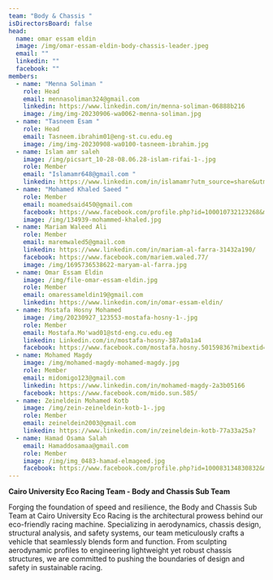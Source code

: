 ```yaml
---
team: "Body & Chassis "
isDirectorsBoard: false
head:
  name: omar essam eldin
  image: /img/omar-essam-eldin-body-chassis-leader.jpeg
  email: ""
  linkedin: ""
  facebook: ""
members:
  - name: "Menna Soliman "
    role: Head
    email: mennasoliman324@gmail.com
    linkedin: https://www.linkedin.com/in/menna-soliman-06888b216
    image: /img/img-20230906-wa0062-menna-soliman.jpg
  - name: "Tasneem Esam "
    role: Head
    email: Tasneem.ibrahim01@eng-st.cu.edu.eg
    image: /img/img-20230908-wa0100-tasneem-ibrahim.jpg
  - name: Islam amr saleh
    image: /img/picsart_10-28-08.06.28-islam-rifai-1-.jpg
    role: Member
    email: "Islamamr648@gmail.com "
    linkedin: https://www.linkedin.com/in/islamamr?utm_source=share&utm_campaign=share_via&utm_content=profile&utm_medium=android_app
  - name: "Mohamed Khaled Saeed "
    role: Member
    email: moamedsaid450@gmail.com
    facebook: https://www.facebook.com/profile.php?id=100010732123268&mibextid=aejMdD
    image: /img/134939-mohammed-khaled.jpg
  - name: Mariam Waleed Ali
    role: Member
    email: maremwaled5@gmail.com
    linkedin: https://www.linkedin.com/in/mariam-al-farra-31432a190/
    facebook: https://www.facebook.com/mariem.waled.77/
    image: /img/1695736538622-maryam-al-farra.jpg
  - name: Omar Essam Eldin
    image: /img/file-omar-essam-eldin.jpg
    role: Member
    email: omaressameldin19@gmail.com
    linkedin: https://www.linkedin.com/in/omar-essam-eldin/
  - name: Mostafa Hosny Mohamed
    image: /img/20230927_123553-mostafa-hosny-1-.jpg
    role: Member
    email: Mostafa.Mo'wad01@std-eng.cu.edu.eg
    linkedin: Linkedin.com/in/mostafa-hosny-387a0a1a4
    facebook: https://www.facebook.com/mostafa.hosny.50159836?mibextid=ZbWKwL
  - name: Mohamed Magdy
    image: /img/mohamed-magdy-mohamed-magdy.jpg
    role: Member
    email: midomigo123@gmail.com
    linkedin: https://www.linkedin.com/in/mohamed-magdy-2a3b05166
    facebook: https://www.facebook.com/mido.sun.585/
  - name: Zeineldein Mohamed Kotb
    image: /img/zein-zeineldein-kotb-1-.jpg
    role: Member
    email: zeineldein2003@gmail.com
    linkedin: https://www.linkedin.com/in/zeineldein-kotb-77a33a25a?
  - name: Hamad Osama Salah
    email: Hamaddosamaa@gmail.com
    role: Member
    image: /img/img_0483-hamad-elmageed.jpg
    facebook: https://www.facebook.com/profile.php?id=100083134830832&mibextid=LQQJ4d
---
```

**Cairo University Eco Racing Team - Body and Chassis Sub Team**

Forging the foundation of speed and resilience, the Body and Chassis Sub Team at Cairo University Eco Racing is the architectural prowess behind our eco-friendly racing machine. Specializing in aerodynamics, chassis design, structural analysis, and safety systems, our team meticulously crafts a vehicle that seamlessly blends form and function. From sculpting aerodynamic profiles to engineering lightweight yet robust chassis structures, we are committed to pushing the boundaries of design and safety in sustainable racing.